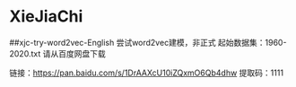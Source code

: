 # XieJiaChi


##xjc-try-word2vec-English
尝试word2vec建模，非正式
起始数据集：1960-2020.txt 请从百度网盘下载


链接：https://pan.baidu.com/s/1DrAAXcU10iZQxmO6Qb4dhw 
提取码：1111 
